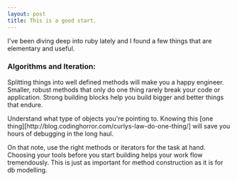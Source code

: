 ```yaml
---
layout: post
title: This is a good start.
---
```


<p>I've been diving deep into ruby lately and I found a few things that are elementary and useful.</p>

<h3>Algorithms and Iteration:</h3>
  <p>Splitting things into well defined methods will make you a happy engineer. Smaller, robust methods that only do one thing rarely break your code or application. Strong building blocks help you build bigger and better things that endure.</p>
  <p>Understand what type of objects you're pointing to. Knowing this [one thing][http://blog.codinghorror.com/curlys-law-do-one-thing/] will save you hours of debugging in the long haul. </p>
  <p>On that note, use the right methods or iterators for the task at hand. Choosing your tools before you start building helps your work flow tremendously. This is just as important for method construction as it is for db modelling. </p>
